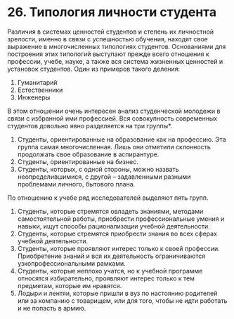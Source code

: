 # 26. Типология личности студента

Различия в системах ценностей студентов и степень их личностной зрелости, именно в связи с успешностью обучения, находят свое выражение в многочисленных типологиях студентов. Основаниями для построения этих типологий выступают прежде всего отношения к профессии, учебе, науке, а также вся система жизненных ценностей и установок студентов. Один из примеров такого деления:

1. Гуманитарий
2. Естественники
3. Инженеры

В этом отношении очень интересен анализ студенческой молодежи в связи с избранной ими профессией. Вся совокупность современных студентов довольно явно разделяется на три группы*.

1. Студенты, ориентированные на образование как на профессию. Эта группа самая многочисленная. Лишь они отметили склонность продолжать свое образование в аспирантуре.
2. Студенты, ориентированные на бизнес.
3. Студенты, которых, с одной стороны, можно назвать неопределившимися, с другой – задавленными разными проблемами личного, бытового плана.

По отношению к учебе ряд исследователей выделяют пять групп.

1. Студенты, которые стремятся овладеть знаниями, методами самостоятельной работы, приобрести профессиональные умения и навыки, ищут способы рационализации учебной деятельности. 
2. Студенты, которые стремятся приобрести знания во всех сферах учебной деятельности. 
3. Студенты, которые проявляют интерес только к своей профессии. Приобретение знаний и вся их деятельность ограничиваются узкопрофессиональными рамками. 
4. Студенты, которые неплохо учатся, но к учебной программе относятся избирательно, проявляют интерес только к тем предметам, которые им нравятся. 
5. Лодыри и лентяи, которые пришли в вуз по настоянию родителей или за компанию с товарищем, или для того, чтобы не идти работать и не попасть в армию.
